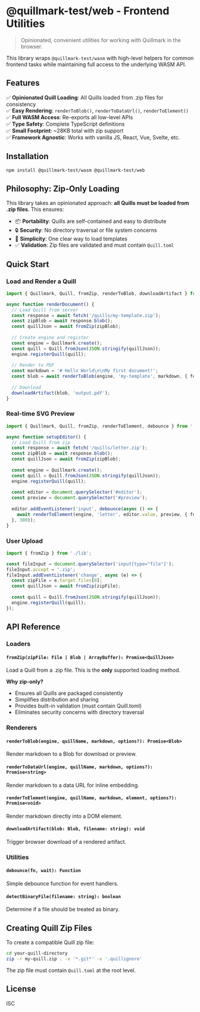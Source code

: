 # @quillmark-test/web - Frontend Utilities

> Opinionated, convenient utilities for working with Quillmark in the browser.

This library wraps `@quillmark-test/wasm` with high-level helpers for common frontend tasks while maintaining full access to the underlying WASM API.

## Features

✅ **Opinionated Quill Loading**: All Quills loaded from .zip files for consistency  
✅ **Easy Rendering**: `renderToBlob()`, `renderToDataUrl()`, `renderToElement()`  
✅ **Full WASM Access**: Re-exports all low-level APIs  
✅ **Type Safety**: Complete TypeScript definitions  
✅ **Small Footprint**: ~28KB total with zip support  
✅ **Framework Agnostic**: Works with vanilla JS, React, Vue, Svelte, etc.

## Installation

```bash
npm install @quillmark-test/wasm @quillmark-test/web
```

## Philosophy: Zip-Only Loading

This library takes an opinionated approach: **all Quills must be loaded from .zip files**. This ensures:

- 📦 **Portability**: Quills are self-contained and easy to distribute
- 🔒 **Security**: No directory traversal or file system concerns
- 🎯 **Simplicity**: One clear way to load templates
- ✅ **Validation**: Zip files are validated and must contain `Quill.toml`

## Quick Start

### Load and Render a Quill

```typescript
import { Quillmark, Quill, fromZip, renderToBlob, downloadArtifact } from './lib';

async function renderDocument() {
  // Load Quill from server
  const response = await fetch('/quills/my-template.zip');
  const zipBlob = await response.blob();
  const quillJson = await fromZip(zipBlob);
  
  // Create engine and register
  const engine = Quillmark.create();
  const quill = Quill.fromJson(JSON.stringify(quillJson));
  engine.registerQuill(quill);
  
  // Render to PDF
  const markdown = '# Hello World\n\nMy first document!';
  const blob = await renderToBlob(engine, 'my-template', markdown, { format: 'pdf' });
  
  // Download
  downloadArtifact(blob, 'output.pdf');
}
```

### Real-time SVG Preview

```typescript
import { Quillmark, Quill, fromZip, renderToElement, debounce } from './lib';

async function setupEditor() {
  // Load Quill from zip
  const response = await fetch('/quills/letter.zip');
  const zipBlob = await response.blob();
  const quillJson = await fromZip(zipBlob);
  
  const engine = Quillmark.create();
  const quill = Quill.fromJson(JSON.stringify(quillJson));
  engine.registerQuill(quill);
  
  const editor = document.querySelector('#editor');
  const preview = document.querySelector('#preview');
  
  editor.addEventListener('input', debounce(async () => {
    await renderToElement(engine, 'letter', editor.value, preview, { format: 'svg' });
  }, 300));
}
```

### User Upload

```typescript
import { fromZip } from './lib';

const fileInput = document.querySelector('input[type="file"]');
fileInput.accept = '.zip';
fileInput.addEventListener('change', async (e) => {
  const zipFile = e.target.files[0];
  const quillJson = await fromZip(zipFile);
  
  const quill = Quill.fromJson(JSON.stringify(quillJson));
  engine.registerQuill(quill);
});
```

## API Reference

### Loaders

#### `fromZip(zipFile: File | Blob | ArrayBuffer): Promise<QuillJson>`

Load a Quill from a .zip file. This is the **only** supported loading method.

**Why zip-only?**
- Ensures all Quills are packaged consistently
- Simplifies distribution and sharing
- Provides built-in validation (must contain Quill.toml)
- Eliminates security concerns with directory traversal

### Renderers

#### `renderToBlob(engine, quillName, markdown, options?): Promise<Blob>`

Render markdown to a Blob for download or preview.

#### `renderToDataUrl(engine, quillName, markdown, options?): Promise<string>`

Render markdown to a data URL for inline embedding.

#### `renderToElement(engine, quillName, markdown, element, options?): Promise<void>`

Render markdown directly into a DOM element.

#### `downloadArtifact(blob: Blob, filename: string): void`

Trigger browser download of a rendered artifact.

### Utilities

#### `debounce(fn, wait): Function`

Simple debounce function for event handlers.

#### `detectBinaryFile(filename: string): boolean`

Determine if a file should be treated as binary.

## Creating Quill Zip Files

To create a compatible Quill zip file:

```bash
cd your-quill-directory
zip -r my-quill.zip . -x '*.git*' -x '.quillignore'
```

The zip file must contain `Quill.toml` at the root level.

## License

ISC
